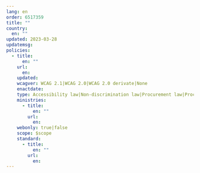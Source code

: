 ```yaml
---
lang: en
order: 6517359
title: ""
country:
  en: ""
updated: 2023-03-28
updatemsg:
policies:
  - title:
      en: ""
    url:
      en: 
    updated: 
    wcagver: WCAG 2.1|WCAG 2.0|WCAG 2.0 derivate|None
    enactdate: 
    type: Accessibility law|Non-discrimination law|Procurement law|Procurement recommendation|Mandatory policy|Recommended policy|Unsure
    ministries:
      - title:
          en: ""
        url:
          en:
    webonly: true|false
    scope: $scope
    standard:
      - title:
          en: ""
        url:
          en:
---
```

